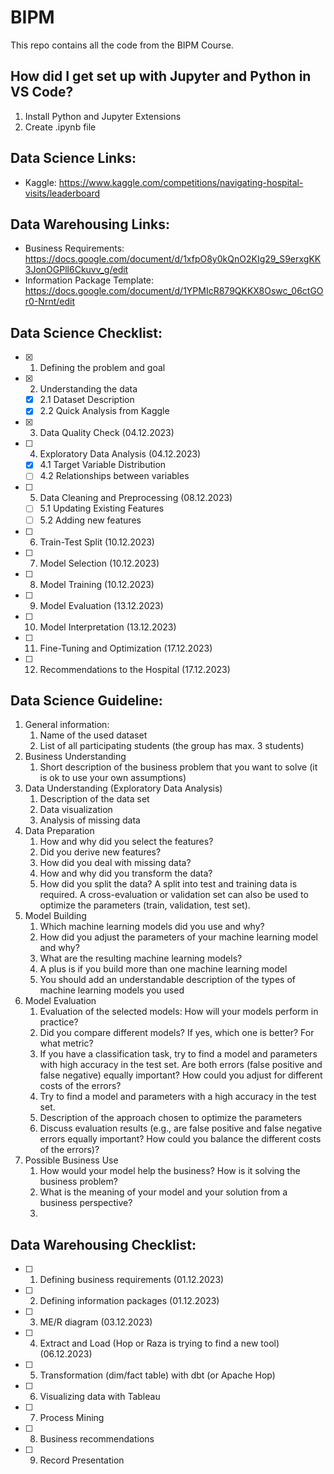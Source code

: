# BIPM

This repo contains all the code from the BIPM Course.

## How did I get set up with Jupyter and Python in VS Code?

1. Install Python and Jupyter Extensions
2. Create .ipynb file

## Data Science Links:
- Kaggle: https://www.kaggle.com/competitions/navigating-hospital-visits/leaderboard

## Data Warehousing Links: 
- Business Requirements: https://docs.google.com/document/d/1xfpO8y0kQnO2KIg29_S9erxgKK3JonOGPll6Ckuvv_g/edit
- Information Package Template:
https://docs.google.com/document/d/1YPMIcR879QKKX8Oswc_06ctGOr0-Nrnt/edit

## Data Science Checklist:

- [x] 1. Defining the problem and goal
- [x] 2. Understanding the data
  - [x] 2.1 Dataset Description
  - [x] 2.2 Quick Analysis from Kaggle
- [x] 3. Data Quality Check (04.12.2023)
- [ ] 4. Exploratory Data Analysis (04.12.2023)
  - [x] 4.1 Target Variable Distribution 
  - [ ] 4.2 Relationships between variables
- [ ] 5. Data Cleaning and Preprocessing (08.12.2023)
  - [ ] 5.1 Updating Existing Features
  - [ ] 5.2 Adding new features
- [ ] 6. Train-Test Split (10.12.2023)
- [ ] 7. Model Selection (10.12.2023)
- [ ] 8. Model Training (10.12.2023)
- [ ] 9. Model Evaluation (13.12.2023)
- [ ] 10. Model Interpretation (13.12.2023)
- [ ] 11. Fine-Tuning and Optimization (17.12.2023)
- [ ] 12. Recommendations to the Hospital (17.12.2023)

## Data Science Guideline:

1. General information:
   1. Name of the used dataset
   2. List of all participating students (the group has max. 3 students)
2. Business Understanding
   1. Short description of the business problem that you want to solve (it is ok to use your own assumptions)
3. Data Understanding (Exploratory Data Analysis)
   1. Description of the data set
   2. Data visualization
   3. Analysis of missing data
4. Data Preparation
   1. How and why did you select the features?
   2. Did you derive new features?
   3. How did you deal with missing data?
   4. How and why did you transform the data?
   5. How did you split the data?
     A split into test and training data is required.
     A cross-evaluation or validation set can also be used to optimize the parameters (train, validation, test set).
5. Model Building
   1. Which machine learning models did you use and why?
   2. How did you adjust the parameters of your machine learning model and why?
   3. What are the resulting machine learning models?
   4. A plus is if you build more than one machine learning model
   5. You should add an understandable description of the types of machine learning models you used
6. Model Evaluation
   1. Evaluation of the selected models: How will your models perform in practice?
   2. Did you compare different models? If yes, which one is better? For what metric?
   3. If you have a classification task, try to find a model and parameters with high accuracy in the test set. Are both errors (false positive and false negative) equally important? How could you adjust for different costs of the errors?
   4. Try to find a model and parameters with a high accuracy in the test set.
   5. Description of the approach chosen to optimize the parameters
   6. Discuss evaluation results (e.g., are false positive and false negative errors equally important? How could you balance the different costs of the errors)?
7. Possible Business Use
   1. How would your model help the business? How is it solving the business problem?
   2. What is the meaning of your model and your solution from a business perspective?
   3. 

## Data Warehousing Checklist:

- [ ] 1. Defining business requirements  (01.12.2023)
- [ ] 2. Defining information packages (01.12.2023)
- [ ] 3. ME/R diagram (03.12.2023)
- [ ] 4. Extract and Load (Hop or Raza is trying to find a new tool) (06.12.2023)
- [ ] 5. Transformation (dim/fact table) with dbt (or Apache Hop)
- [ ] 6. Visualizing data with Tableau
- [ ] 7. Process Mining
- [ ] 8. Business recommendations
- [ ] 9. Record Presentation


